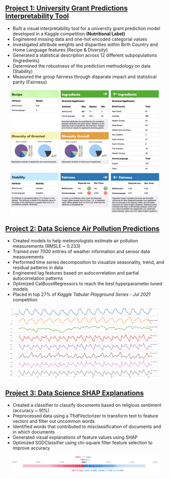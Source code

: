 ## <a href="https://github.com/MichaelPoma/ds_melbourne_grant_predictions_proj" target="_blank"><b>Project 1:</b> University Grant Predictions Interpretability Tool</a>
- Built a visual interpretability tool for a university grant prediction model developed in a Kaggle competition **(Nutritional Label)**
- Engineered missing data and one-hot encoded categorial values
- Investigated attribute weights and disparities within Birth Country and Home Language features (Recipe & Diversity)
- Generated a statistical description across 12 different subpopulations (Ingredients)
- Determined the robustness of the prediction methodology on data (Stability)
- Measured the group fairness through disparate impact and statistical parity (Fairness)
<p align="center"><img alt="Nutritional Label" src="images/nutritional_label.png" width="95%"></p>

## <a href="https://github.com/MichaelPoma/ds_air_pollution_predictions_proj" target="_blank"><b>Project 2:</b> Data Science Air Pollution Predictions</a>
- Created models to help meteorologists estimate air pollution measurements (RMSLE ~ 0.233)
- Trained over 7000 entries of weather information and sensor data measurements
- Performed time series decomposition to visualize seasonality, trend, and residual patterns in data
- Engineered lag features based on autocorrelation and partial autocorrelation patterns
- Optimized CatBoostRegressors to reach the best hyperparameter tuned models
- Placed in top 27% of *Kaggle Tabular Playground Series - Jul 2021* competition
<p align="center"><img alt="Seasonality Decomposition" src="images/seasonality_decomposition.png" width="95%"></p>

## <a href="https://github.com/MichaelPoma/ds_20newsgroups_shap_explanations_proj" target="_blank"><b>Project 3:</b> Data Science SHAP Explanations</a>
- Created a classifier to classify documents based on religious sentiment (accuracy ~ 91%)
- Preprocessed data using a TfidfVectorizer to transform text to feature vectors and filter out uncommon words
- Identified words that contributed to misclassification of documents and in which documents
- Generated visual explanations of feature values using SHAP
- Optimized SGDClassifier using chi-square filter feature selection to improve accuracy
<p align="center"><img alt="SHAP Correct after Feature Selection" src="images/correct_after_fs.png" width="95%"></p>
